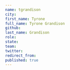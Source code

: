 ```yaml
---
name: tgrandison
city: 
first_name: Tyrone
full_name: Tyrone Grandison
github: 
last_name: Grandison
role: 
state: 
team: 
twitter: 
redirect_from: 
published: true
---
```


